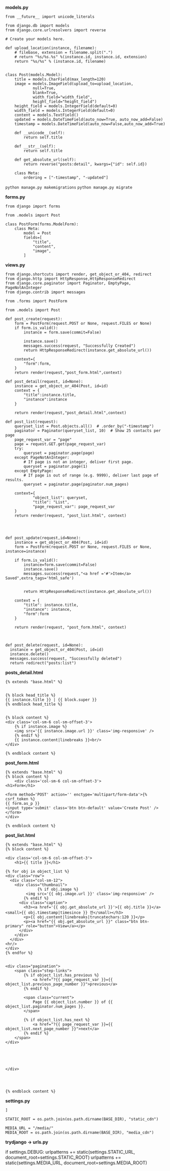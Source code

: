 **models.py**

    from __future__ import unicode_literals

    from django.db import models
    from django.core.urlresolvers import reverse

    # Create your models here.

    def upload_location(instance, filename):
        # filebase, extension = filename.split(".")
        # return "%s/%s.%s" %(instance.id, instance.id, extension)
        return "%s/%s" % (instance.id, filename)


    class Post(models.Model):
        title = models.CharField(max_length=120)
        image = models.ImageField(upload_to=upload_location,
                null=True,
                blank=True,
                width_field="width_field",
                height_field="height_field")
        height_field = models.IntegerField(default=0)
        width_field = models.IntegerField(default=0)
        content = models.TextField()
        updated = models.DateTimeField(auto_now=True, auto_now_add=False)
        timestamp = models.DateTimeField(auto_now=False,auto_now_add=True)

        def __unicode__(self):
            return self.title

        def __str__(self):
            return self.title

        def get_absolute_url(self):
            return reverse("posts:detail", kwargs={"id": self.id})

        class Meta:
            ordering = ["-timestamp", "-updated"]

``python manage.py makemigrations``
``python manage.py migrate``

**forms.py**

    from django import forms

    from .models import Post

    class PostForm(forms.ModelForm):
        class Meta:
            model = Post
            fields=[
                "title",
                "content",
                "image",
            ]


**views.py**

    from django.shortcuts import render, get_object_or_404, redirect
    from django.http import HttpResponse,HttpResponseRedirect
    from django.core.paginator import Paginator, EmptyPage, PageNotAnInteger
    from django.contrib import messages

    from .forms import PostForm

    from .models import Post

    def post_create(request):
        form = PostForm(request.POST or None, request.FILES or None)
        if form.is_valid():
            instance = form.save(commit=False)

            instance.save()
            messages.success(request, "Successfully Created")
            return HttpResponseRedirect(instance.get_absolute_url())

        context={
            "form":form,
        }
        return render(request,"post_form.html",context)

    def post_detail(request, id=None):
        instance = get_object_or_404(Post, id=id)
        context = {
            "title":instance.title,
            "instance":instance
        }

        return render(request,"post_detail.html",context)

    def post_list(request):
        queryset_list = Post.objects.all()  # .order_by("-timestamp")
        paginator = Paginator(queryset_list, 10)  # Show 25 contacts per page
        page_request_var = "page"
        page = request.GET.get(page_request_var)
        try:
            queryset = paginator.page(page)
        except PageNotAnInteger:
            # If page is not an integer, deliver first page.
            queryset = paginator.page(1)
        except EmptyPage:
            # If page is out of range (e.g. 9999), deliver last page of results.
            queryset = paginator.page(paginator.num_pages)

        context={
                "object_list": queryset,
                "title": "List",
                "page_request_var": page_request_var
        }
        return render(request, "post_list.html", context)




    def post_update(request,id=None):
        instance = get_object_or_404(Post, id=id)
        form = PostForm(request.POST or None, request.FILES or None, instance=instance)

        if form.is_valid():
            instance=form.save(commit=False)
            instance.save()
            messages.success(request,"<a href ='#'>Item</a> Saved",extra_tags='html_safe')


            return HttpResponseRedirect(instance.get_absolute_url())

        context = {
            "title": instance.title,
            "instance": instance,
            "form":form
        }

        return render(request, "post_form.html", context)



    def post_delete(request, id=None):
      instance = get_object_or_404(Post, id=id)
      instance.delete()
      messages.success(request, "Successfully deleted")
      return redirect("posts:list")

**posts_detail.html**

    {% extends "base.html" %}


    {% block head_title %}
    {{ instance.title }} | {{ block.super }}
    {% endblock head_title %}


    {% block content %}
    <div class='col-sm-6 col-sm-offset-3'>
        {% if instance.image %}
        <img src='{{ instance.image.url }}' class='img-responsive' />
        {% endif %}
        {{ instance.content|linebreaks }}<br/>
    </div>

    {% endblock content %}


**post_form.html**

    {% extends "base.html" %}
    {% block content %}
        <div class='col-sm-6 col-sm-offset-3'>
    <h1>Form</h1>

    <form method='POST' action='' enctype='multipart/form-data'>{% csrf_token %}
    {{ form.as_p }}
    <input type='submit' class='btn btn-default' value='Create Post' />
    </form>
    </div>

    {% endblock content %}

**post_list.html**

    {% extends "base.html" %}
    {% block content %}

    <div class='col-sm-6 col-sm-offset-3'>
        <h1>{{ title }}</h1>

    {% for obj in object_list %}
    <div class="row">
      <div class="col-sm-12">
        <div class="thumbnail">
                  {% if obj.image %}
             <img src='{{ obj.image.url }}' class='img-responsive' />
            {% endif %}
          <div class="caption">
            <h3><a href='{{ obj.get_absolute_url }}'>{{ obj.title }}</a> <small>{{ obj.timestamp|timesince }} 전</small></h3>
            <p>{{ obj.content|linebreaks|truncatechars:120 }}</p>
            <p><a href="{{ obj.get_absolute_url }}" class="btn btn-primary" role="button">View</a></p>
          </div>
        </div>
      </div>
    <hr/>
    </div>
    {% endfor %}


    <div class="pagination">
        <span class="step-links">
            {% if object_list.has_previous %}
                <a href="?{{ page_request_var }}={{ object_list.previous_page_number }}">previous</a>
            {% endif %}

            <span class="current">
                Page {{ object_list.number }} of {{ object_list.paginator.num_pages }}.
            </span>

            {% if object_list.has_next %}
                <a href="?{{ page_request_var }}={{ object_list.next_page_number }}">next</a>
            {% endif %}
        </span>
    </div>





    </div>




    {% endblock content %}

**settings.py**

    ]

    STATIC_ROOT = os.path.join(os.path.dirname(BASE_DIR), "static_cdn")

    MEDIA_URL = "/media/"
    MEDIA_ROOT = os.path.join(os.path.dirname(BASE_DIR), "media_cdn")


**trydjango -> urls.py**

if settings.DEBUG:
    urlpatterns += static(settings.STATIC_URL, document_root=settings.STATIC_ROOT)
    urlpatterns += static(settings.MEDIA_URL, document_root=settings.MEDIA_ROOT)